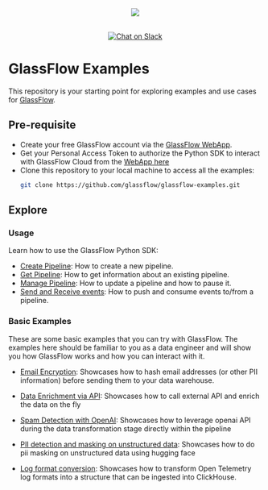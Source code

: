 <div align="center">
  <img src="https://gfassets.fra1.cdn.digitaloceanspaces.com/logo/logo-mono.png" /><br /><br />
</div>
<p align="center">
<a href="https://join.slack.com/t/glassflowhub/shared_invite/zt-2g3s6nhci-bb8cXP9g9jAQ942gHP5tqg">
        <img src="https://img.shields.io/badge/slack-join-community?logo=slack&amp;logoColor=white&amp;style=flat"
            alt="Chat on Slack"></a>


# GlassFlow Examples

This repository is your starting point for exploring examples and use cases for [GlassFlow](https://glassflow.dev).


## Pre-requisite

- Create your free GlassFlow account via the [GlassFlow WebApp](https://app.glassflow.dev).
- Get your Personal Access Token to authorize the Python SDK to interact with GlassFlow Cloud from the [WebApp here](https://app.glassflow.dev/profile)
- Clone this repository to your local machine to access all the examples:
    ```bash
    git clone https://github.com/glassflow/glassflow-examples.git
    ```


## Explore

### Usage

Learn how to use the GlassFlow Python SDK:

* [Create Pipeline](usage/create_pipeline.ipynb): How to create a new pipeline.
* [Get Pipeline](usage/get_pipeline.ipynb): How to get information about an existing pipeline.
* [Manage Pipeline](usage/manage_pipeline.ipynb): How to update a pipeline and how to pause it.
* [Send and Receive events](usage/send_receive_events.ipynb): How to push and consume events to/from a pipeline.


### Basic Examples

These are some basic examples that you can try with GlassFlow. The examples here should be familiar to you as a data engineer and will show you how GlassFlow works and how you can interact with it.

- [Email Encryption](examples/email-encryption): Showcases how to hash email addresses (or other PII information) before sending them to your data warehouse.

- [Data Enrichment via API](examples/data-enrichment): Showcases how to call external API and enrich the data on the fly

- [Spam Detection with OpenAI](examples/openai-spam-detection): Showcases how to leverage openai API during the data transformation stage directly within the pipeline

- [PII detection and masking on unstructured data](examples/pii-detection-masking): Showcases how to do pii masking on unstructured data using hugging face 

- [Log format conversion](examples/opentel-log-transform): Showcases how to transform Open Telemetry log formats into a structure that can be ingested into ClickHouse.
